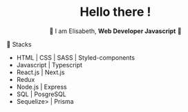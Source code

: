 <h1 align="center">Hello there !</h1>

<p align="center">👾 I am Elisabeth, <strong>Web Developer Javascript</strong> 👾</p>

<p>🔎 Stacks</p> 
<ul>
  <li>HTML | CSS | SASS | Styled-components </li>
  <li>Javascript | Typescript</li>
  <li>React.js | Next.js</li>
  <li>Redux</li>
  <li>Node.js | Express</li>
  <li>SQL | PosgreSQL</li>
  <li>Sequelize> | Prisma</li>
</ul>

  
<!--
**ElisabethFAUJOUR/ElisabethFAUJOUR** is a ✨ _special_ ✨ repository because its `README.md` (this file) appears on your GitHub profile.


Here are some ideas to get you started:

- 🔭 I’m currently working on ...
- 🌱 I’m currently learning ...
- 👯 I’m looking to collaborate on ...
- 🤔 I’m looking for help with ...
- 💬 Ask me about ...
- 📫 How to reach me: ...
- 😄 Pronouns: ...
- ⚡ Fun fact: ...
-->
